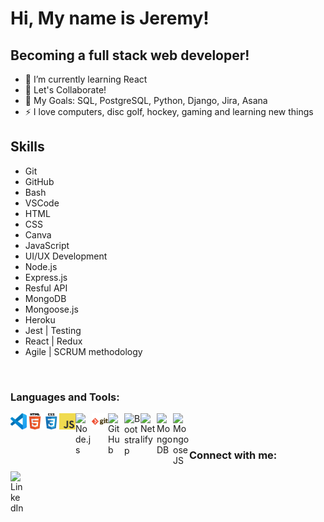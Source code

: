 # Hi, My name is Jeremy!

## Becoming a full stack web developer!

- 🌱 I’m currently learning React
- 👯 Let's Collaborate!
- 🥅 My Goals: SQL, PostgreSQL, Python, Django, Jira, Asana
- ⚡ I love computers, disc golf, hockey, gaming and learning new things

## Skills

- Git
- GitHub
- Bash
- VSCode
- HTML
- CSS
- Canva
- JavaScript
- UI/UX Development
- Node.js
- Express.js
- Resful API
- MongoDB
- Mongoose.js
- Heroku
- Jest | Testing
- React | Redux
- Agile | SCRUM methodology

<br />

### Languages and Tools:

<img align="left" alt="Visual Studio Code" width="26px" src="https://raw.githubusercontent.com/github/explore/80688e429a7d4ef2fca1e82350fe8e3517d3494d/topics/visual-studio-code/visual-studio-code.png" />
<img align="left" alt="HTML5" width="26px" src="https://raw.githubusercontent.com/github/explore/80688e429a7d4ef2fca1e82350fe8e3517d3494d/topics/html/html.png" />
<img align="left" alt="CSS3" width="26px" src="https://raw.githubusercontent.com/github/explore/80688e429a7d4ef2fca1e82350fe8e3517d3494d/topics/css/css.png" />
<img align="left" alt="JavaScript" width="26px" src="https://raw.githubusercontent.com/github/explore/80688e429a7d4ef2fca1e82350fe8e3517d3494d/topics/javascript/javascript.png" />
<img align="left" alt="Node.js" width="26px" src="https://img.icons8.com/fluency/344/node-js.png" />

<img align="left" alt="Git" width="26px" src="https://raw.githubusercontent.com/github/explore/80688e429a7d4ef2fca1e82350fe8e3517d3494d/topics/git/git.png" />

<img align="left" alt="GitHub" width="26px" src="https://img.icons8.com/color-glass/48/000000/github.png" />

<img align="left" alt="Bootstrap" width="26px" src="https://img.icons8.com/color/344/bootstrap.png" />

<img align="left" alt="Netlify" width="26px" src="https://img.icons8.com/external-tal-revivo-shadow-tal-revivo/344/external-netlify-a-cloud-computing-company-that-offers-hosting-and-serverless-backend-services-for-static-websites-logo-shadow-tal-revivo.png" />

<img align="left" alt="MongoDB" width="26px" src="https://img.icons8.com/color/50/000000/mongodb.png" />

<img align="left" alt="Mongoose JS" width="26px" src="https://avatars.githubusercontent.com/u/7552965?s=280&v=4" />

<br/>
<br/>

### Connect with me:


[<img align="left" alt="LinkedIn" width="22px" src="https://img.icons8.com/color/48/000000/linkedin.png" />][linkedin]


<br />
<br />

[linkedin]: https://www.linkedin.com/in/jeremy-love-34351b203/
